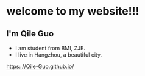 # welcome to my website!!!
## I'm Qile Guo

- I am student from BMI, ZJE.
- I live in Hangzhou, a beautiful city.

[ https: //Qile-Guo.github.io/](https://github.com/)

